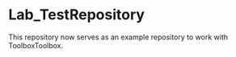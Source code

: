 # Lab_TestRepository
This repository now serves as an example repository to work with ToolboxToolbox.
